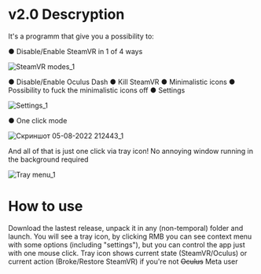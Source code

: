 
# v2.0 Descryption
It's a programm that give you a possibility to:

● Disable/Enable SteamVR in 1 of 4 ways

![SteamVR modes_1](https://user-images.githubusercontent.com/15982179/183133596-93583b2a-7658-47ac-9c4c-b116c162d024.jpg)

● Disable/Enable Oculus Dash
● Kill SteamVR
● Minimalistic icons
● Possibility to fuck the minimalistic icons off
● Settings

![Settings_1](https://user-images.githubusercontent.com/15982179/183133619-9075360e-db39-4035-aaef-01cc1627477e.jpg)

● One click mode

![Скриншот 05-08-2022 212443_1](https://user-images.githubusercontent.com/15982179/183133780-b5cd8a8f-9e7d-48d8-a041-e2f9810b0a8f.jpg)



And all of that is just one click via tray icon! No annoying window running in the background required

![Tray menu_1](https://user-images.githubusercontent.com/15982179/183133638-2d01e2cc-54d5-4f55-a448-cbbe1dc76947.jpg)

# How to use
Download the lastest release, unpack it in any (non-temporal) folder and launch. You will see a tray icon, by clicking RMB you can see context menu with some options (including "settings"), but you can control the app just with one mouse click. Tray icon shows current state (SteamVR/Oculus) or current action (Broke/Restore SteamVR) if you're not ~~Oculus~~ Meta user
